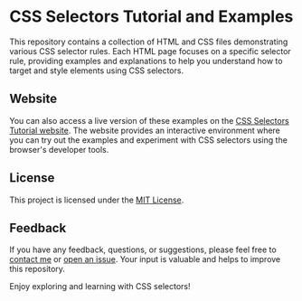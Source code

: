 # CSS Selectors Tutorial and Examples

This repository contains a collection of HTML and CSS files demonstrating various CSS selector rules. Each HTML page focuses on a specific selector rule, providing examples and explanations to help you understand how to target and style elements using CSS selectors.

## Website

You can also access a live version of these examples on the [CSS Selectors Tutorial website](https://css-tutorial.kawsarlog.repl.co/). The website provides an interactive environment where you can try out the examples and experiment with CSS selectors using the browser's developer tools.


## License

This project is licensed under the [MIT License](LICENSE.md).

## Feedback

If you have any feedback, questions, or suggestions, please feel free to [contact me](mailto:kawsar@kawsarlog.com) or [open an issue]([https://github.com/your-username/css-selectors-examples/issues](https://github.com/kawsarlog/CSS-Selectors-Tutorial/issues)). Your input is valuable and helps to improve this repository.

Enjoy exploring and learning with CSS selectors!

